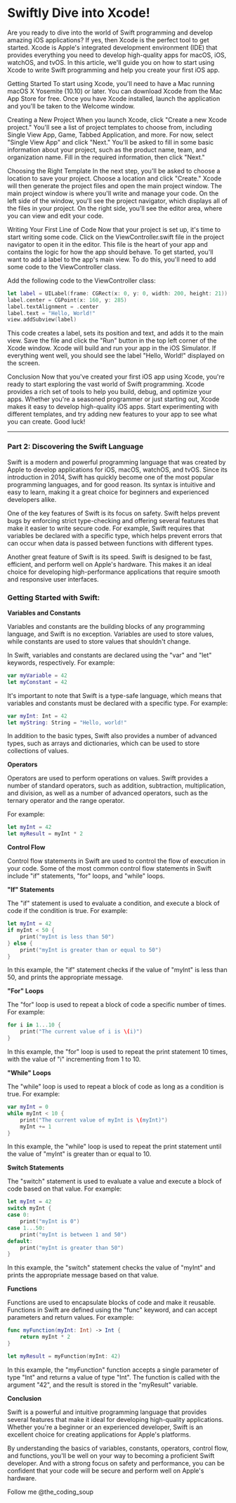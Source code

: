 # Swiftly Dive into Xcode!

Are you ready to dive into the world of Swift programming and develop amazing iOS applications? If yes, then Xcode is the perfect tool to get started. Xcode is Apple's integrated development environment (IDE) that provides everything you need to develop high-quality apps for macOS, iOS, watchOS, and tvOS. In this article, we'll guide you on how to start using Xcode to write Swift programming and help you create your first iOS app.

Getting Started To start using Xcode, you'll need to have a Mac running macOS X Yosemite (10.10) or later. You can download Xcode from the Mac App Store for free. Once you have Xcode installed, launch the application and you'll be taken to the Welcome window.

Creating a New Project When you launch Xcode, click "Create a new Xcode project." You'll see a list of project templates to choose from, including Single View App, Game, Tabbed Application, and more. For now, select "Single View App" and click "Next." You'll be asked to fill in some basic information about your project, such as the product name, team, and organization name. Fill in the required information, then click "Next."

Choosing the Right Template In the next step, you'll be asked to choose a location to save your project. Choose a location and click "Create." Xcode will then generate the project files and open the main project window. The main project window is where you'll write and manage your code. On the left side of the window, you'll see the project navigator, which displays all of the files in your project. On the right side, you'll see the editor area, where you can view and edit your code.

Writing Your First Line of Code Now that your project is set up, it's time to start writing some code. Click on the ViewController.swift file in the project navigator to open it in the editor. This file is the heart of your app and contains the logic for how the app should behave. To get started, you'll want to add a label to the app's main view. To do this, you'll need to add some code to the ViewController class.

Add the following code to the ViewController class:

```swift
let label = UILabel(frame: CGRect(x: 0, y: 0, width: 200, height: 21))
label.center = CGPoint(x: 160, y: 285)
label.textAlignment = .center
label.text = "Hello, World!"
view.addSubview(label)
```

This code creates a label, sets its position and text, and adds it to the main view. Save the file and click the "Run" button in the top left corner of the Xcode window. Xcode will build and run your app in the iOS Simulator. If everything went well, you should see the label "Hello, World!" displayed on the screen.

Conclusion Now that you've created your first iOS app using Xcode, you're ready to start exploring the vast world of Swift programming. Xcode provides a rich set of tools to help you build, debug, and optimize your apps. Whether you're a seasoned programmer or just starting out, Xcode makes it easy to develop high-quality iOS apps. Start experimenting with different templates, and try adding new features to your app to see what you can create. Good luck!

---

### Part 2: Discovering the Swift Language

Swift is a modern and powerful programming language that was created by Apple to develop applications for iOS, macOS, watchOS, and tvOS. Since its introduction in 2014, Swift has quickly become one of the most popular programming languages, and for good reason. Its syntax is intuitive and easy to learn, making it a great choice for beginners and experienced developers alike.

One of the key features of Swift is its focus on safety. Swift helps prevent bugs by enforcing strict type-checking and offering several features that make it easier to write secure code. For example, Swift requires that variables be declared with a specific type, which helps prevent errors that can occur when data is passed between functions with different types.

Another great feature of Swift is its speed. Swift is designed to be fast, efficient, and perform well on Apple's hardware. This makes it an ideal choice for developing high-performance applications that require smooth and responsive user interfaces.

### **Getting Started with Swift:**

**Variables and Constants**

Variables and constants are the building blocks of any programming language, and Swift is no exception. Variables are used to store values, while constants are used to store values that shouldn't change.

In Swift, variables and constants are declared using the "var" and "let" keywords, respectively. For example:

```swift
var myVariable = 42
let myConstant = 42
```

It's important to note that Swift is a type-safe language, which means that variables and constants must be declared with a specific type. For example:

```swift
var myInt: Int = 42
let myString: String = "Hello, world!"
```

In addition to the basic types, Swift also provides a number of advanced types, such as arrays and dictionaries, which can be used to store collections of values.

**Operators**

Operators are used to perform operations on values. Swift provides a number of standard operators, such as addition, subtraction, multiplication, and division, as well as a number of advanced operators, such as the ternary operator and the range operator.

For example:

```swift
let myInt = 42
let myResult = myInt * 2
```

**Control Flow**

Control flow statements in Swift are used to control the flow of execution in your code. Some of the most common control flow statements in Swift include "if" statements, "for" loops, and "while" loops.

**"If" Statements**

The "if" statement is used to evaluate a condition, and execute a block of code if the condition is true. For example:

```swift
let myInt = 42
if myInt < 50 {
    print("myInt is less than 50")
} else {
    print("myInt is greater than or equal to 50")
}
```

In this example, the "if" statement checks if the value of "myInt" is less than 50, and prints the appropriate message.

**"For" Loops**

The "for" loop is used to repeat a block of code a specific number of times. For example:

```swift
for i in 1...10 {
    print("The current value of i is \(i)")
}
```

In this example, the "for" loop is used to repeat the print statement 10 times, with the value of "i" incrementing from 1 to 10.

**"While" Loops**

The "while" loop is used to repeat a block of code as long as a condition is true. For example:

```swift
var myInt = 0
while myInt < 10 {
    print("The current value of myInt is \(myInt)")
    myInt += 1
}
```

In this example, the "while" loop is used to repeat the print statement until the value of "myInt" is greater than or equal to 10.

**Switch Statements**

The "switch" statement is used to evaluate a value and execute a block of code based on that value. For example:

```swift
let myInt = 42
switch myInt {
case 0:
    print("myInt is 0")
case 1...50:
    print("myInt is between 1 and 50")
default:
    print("myInt is greater than 50")
}
```

In this example, the "switch" statement checks the value of "myInt" and prints the appropriate message based on that value.

**Functions**

Functions are used to encapsulate blocks of code and make it reusable. Functions in Swift are defined using the "func" keyword, and can accept parameters and return values. For example:

```swift
func myFunction(myInt: Int) -> Int {
    return myInt * 2
}

let myResult = myFunction(myInt: 42)
```

In this example, the "myFunction" function accepts a single parameter of type "Int" and returns a value of type "Int". The function is called with the argument "42", and the result is stored in the "myResult" variable.

**Conclusion**

Swift is a powerful and intuitive programming language that provides several features that make it ideal for developing high-quality applications. Whether you're a beginner or an experienced developer, Swift is an excellent choice for creating applications for Apple's platforms.

By understanding the basics of variables, constants, operators, control flow, and functions, you'll be well on your way to becoming a proficient Swift developer. And with a strong focus on safety and performance, you can be confident that your code will be secure and perform well on Apple's hardware.

Follow me @the\_coding\_soup